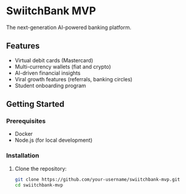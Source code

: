 # SwiitchBank MVP

The next-generation AI-powered banking platform.

## Features

- Virtual debit cards (Mastercard)
- Multi-currency wallets (fiat and crypto)
- AI-driven financial insights
- Viral growth features (referrals, banking circles)
- Student onboarding program

## Getting Started

### Prerequisites

- Docker
- Node.js (for local development)

### Installation

1. Clone the repository:
   ```bash
   git clone https://github.com/your-username/swiitchbank-mvp.git
   cd swiitchbank-mvp

